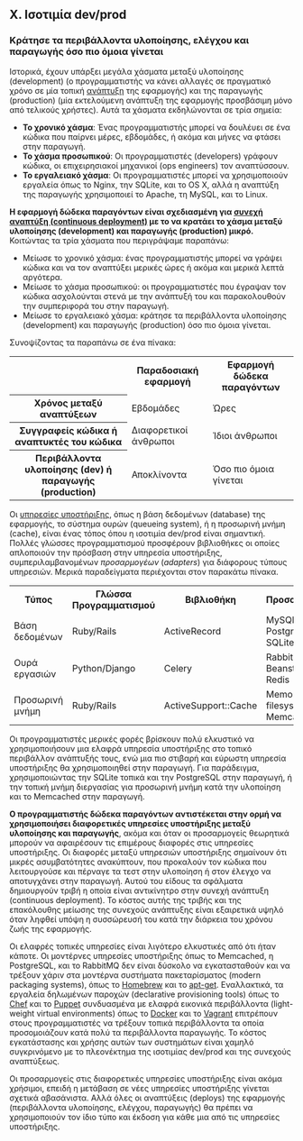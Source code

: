 ## X. Ισοτιμία dev/prod

### Κράτησε τα περιβάλλοντα υλοποίησης, ελέγχου και παραγωγής όσο πιο όμοια γίνεται

Ιστορικά, έχουν υπάρξει μεγάλα χάσματα μεταξύ υλοποίησης (development) (ο προγραμματιστής να κάνει αλλαγές σε πραγματικό χρόνο σε μία τοπική [ανάπτυξη](./codebase) της εφαρμογής) και της παραγωγής (production) (μία εκτελούμενη ανάπτυξη της εφαρμογής προσβάσιμη μόνο από τελικούς χρήστες).  Αυτά τα χάσματα εκδηλώνονται σε τρία σημεία:

* **Το χρονικό χάσμα**: Ένας προγραμματιστής μπορεί να δουλέυει σε ένα κώδικα που παίρνει μέρες, εβδομάδες, ή ακόμα και μήνες να φτάσει στην παραγωγή.
* **Το χάσμα προσωπικού**: Οι προγραμματιστές (developers) γράφουν κώδικα, οι επιχειρησιακοί μηχανικοί (ops engineers) τον αναπτύσσουν.
* **Το εργαλειακό χάσμα**: Οι προγραμματιστές μπορεί να χρησιμοποιούν εργαλεία όπως το Nginx, την SQLite, και το OS X, αλλά η αναπτύξη της παραγωγής χρησιμοποιεί το Apache, τη MySQL, και το Linux.

**Η εφαρμογή δώδεκα παραγόντων είναι σχεδιασμένη για [συνεχή αναπτύξη (continuous deployment)](http://avc.com/2011/02/continuous-deployment/) με το να κρατάει το χάσμα μεταξύ υλοποίησης (development) και παραγωγής (production) μικρό.**  Κοιτώντας τα τρία χάσματα που περιγράψαμε παραπάνω:

* Μείωσε το χρονικό χάσμα: ένας προγραμματιστής μπορεί να γράψει κώδικα και να τον αναπτύξει μερικές ώρες ή ακόμα και μερικά λεπτά αργότερα.
* Μείωσε το χάσμα προσωπικού: οι προγραμματιστές που έγραψαν τον κώδικα ασχολούνται στενά με την ανάπτυξή του και παρακολουθούν την συμπεριφορά του στην παραγωγή.
* Μείωσε το εργαλειακό χάσμα: κράτησε τα περιβάλλοντα υλοποίησης (development) και παραγωγής (production) όσο πιο όμοια γίνεται.

Συνοψίζοντας τα παραπάνω σε ένα πίνακα:

<table>
  <tr>
    <th></th>
    <th>Παραδοσιακή εφαρμογή</th>
    <th>Εφαρμογή δώδεκα παραγόντων</th>
  </tr>
  <tr>
    <th>Χρόνος μεταξύ αναπτύξεων</th>
    <td>Εβδομάδες</td>
    <td>Ώρες</td>
  </tr>
  <tr>
    <th>Συγγραφείς κώδικα ή αναπτυκτές του κώδικα</th>
    <td>Διαφορετικοί άνθρωποι</td>
    <td>Ίδιοι άνθρωποι</td>
  </tr>
  <tr>
    <th>Περιβάλλοντα υλοποίησης (dev) ή παραγωγής (production)</th>
    <td>Αποκλίνοντα</td>
    <td>Όσο πιο όμοια γίνεται</td>
  </tr>
</table>

Οι [υπηρεσίες υποστήριξης](./backing-services), όπως η βάση δεδομένων (database) της εφαρμογής, το σύστημα ουρών (queueing system), ή η προσωρινή μνήμη (cache), είναι ένας τόπος όπου η ισοτιμία dev/prod είναι σημαντική.  Πολλές γλώσσες προγραμματισμού προσφέρουν βιβλιοθήκες οι οποίες απλοποιούν την πρόσβαση στην υπηρεσία υποστήριξης, συμπεριλαμβανομένων *προσαρμογέων* (*adapters*) για διάφορους τύπους υπηρεσιών.  Μερικά παραδείγματα περιέχονται στον παρακάτω πίνακα.

<table>
  <tr>
    <th>Τύπος</th>
    <th>Γλώσσα Προγραμματισμού</th>
    <th>Βιβλιοθήκη</th>
    <th>Προσαρμογείς</th>
  </tr>
  <tr>
    <td>Βάση δεδομένων</td>
    <td>Ruby/Rails</td>
    <td>ActiveRecord</td>
    <td>MySQL, PostgreSQL, SQLite</td>
  </tr>
  <tr>
    <td>Ουρά εργασιών</td>
    <td>Python/Django</td>
    <td>Celery</td>
    <td>RabbitMQ, Beanstalkd, Redis</td>
  </tr>
  <tr>
    <td>Προσωρινή μνήμη</td>
    <td>Ruby/Rails</td>
    <td>ActiveSupport::Cache</td>
    <td>Memory, filesystem, Memcached</td>
  </tr>
</table>

Οι προγραμματιστές μερικές φορές βρίσκουν πολύ ελκυστικό να χρησιμοποιήσουν μια ελαφρά υπηρεσία υποστήριξης στο τοπικό περιβάλλον ανάπτυξής τους, ενώ μια πιο στιβαρή και εύρωστη υπηρεσία υποστήριξης θα χρησιμοποιηθεί στην παραγωγή.  Για παράδειγμα, χρησιμοποιώντας την SQLite τοπικά και την PostgreSQL στην παραγωγή, ή την τοπική μνήμη διεργασίας για προσωρινή μνήμη κατά την υλοποίηση και το Memcached στην παραγωγή.

**Ο προγραμματιστής δώδεκα παραγόντων αντιστέκεται στην ορμή να χρησιμοποιήσει διαφορετικές υπηρεσίες υποστήριξης μεταξύ υλοποίησης και παραγωγής**, ακόμα και όταν οι προσαρμογείς θεωρητικά μπορούν να αφαιρέσουν τις επιμέρους διαφορές στις υπηρεσίες υποστήριξης.  Οι διαφορές μεταξύ υπηρεσιών υποστήριξης σημαίνουν ότι μικρές ασυμβατότητες ανακύπτουν, που προκαλούν τον κώδικα που λειτουργούσε και πέρναγε τα τεστ στην υλοποίηση ή στον έλεγχο να αποτυγχάνει στην παραγωγή.  Αυτού του είδους τα σφάλματα δημιουργούν τριβή η οποία είναι αντικίνητρο στην συνεχή ανάπτυξη (continuous deployment).  Το κόστος αυτής της τριβής και της επακόλουθης μείωσης της συνεχούς ανάπτυξης είναι εξαιρετικά υψηλό όταν ληφθεί υπόψη η συσσώρευσή του κατά την διάρκεια του χρόνου ζωής της εφαρμογής.

Οι ελαφρές τοπικές υπηρεσίες είναι λιγότερο ελκυστικές από ότι ήταν κάποτε.  Οι μοντέρνες υπηρεσίες υποστήριξης όπως το Memcached, η PostgreSQL, και το RabbitMQ δεν είναι δύσκολο να εγκατασταθούν και να τρέξουν χάριν στα μοντέρνα συστήματα πακεταρίσματος (modern packaging systems), όπως το [Homebrew](http://mxcl.github.com/homebrew/) και το [apt-get](https://help.ubuntu.com/community/AptGet/Howto).  Εναλλακτικά, τα εργαλεία δηλωμένων παροχών (declarative provisioning tools) όπως το [Chef](http://www.opscode.com/chef/) και το [Puppet](http://docs.puppetlabs.com/) συνδυασμένα με ελαφρά εικονικά περιβάλλοντα (light-weight virtual environments) όπως το [Docker](https://www.docker.com/) και το [Vagrant](http://vagrantup.com/) επιτρέπουν στους προγραμματιστές να τρέξουν τοπικά περιβάλλοντα τα οποία προσομοιάζουν κατά πολύ τα περιβάλλοντα παραγωγής. Το κόστος εγκατάστασης και χρήσης αυτών των συστημάτων είναι χαμηλό συγκρινόμενο με το πλεονέκτημα της ισοτιμίας dev/prod και της συνεχούς αναπτύξεως.

Οι προσαρμογείς στις διαφορετικές υπηρεσίες υποστήριξης είναι ακόμα χρήσιμοι, επειδή η μετάβαση σε νέες υπηρεσίες υποστήριξης γίνεται σχετικά  αβασάνιστα.  Αλλά όλες οι αναπτύξεις (deploys) της εφαρμογής (περιβάλλοντα υλοποίησης, ελέγχου, παραγωγής) θα πρέπει να χρησιμοποιούν τον ίδιο τύπο και έκδοση για κάθε μια από τις υπηρεσίες υποστήριξης.
